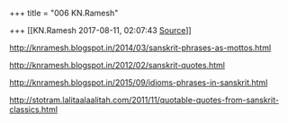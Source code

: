 +++
title = "006 KN.Ramesh"

+++
[[KN.Ramesh	2017-08-11, 02:07:43 [Source](https://groups.google.com/g/samskrita/c/2gMHFnycqaQ)]]



<http://knramesh.blogspot.in/2014/03/sanskrit-phrases-as-mottos.html>

<http://knramesh.blogspot.in/2012/02/sanskrit-quotes.html>

<http://knramesh.blogspot.in/2015/09/idioms-phrases-in-sanskrit.html>

<http://stotram.lalitaalaalitah.com/2011/11/quotable-quotes-from-sanskrit-classics.html>

  

